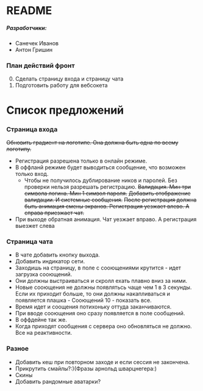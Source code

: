 # README #

##### Разработчики:
* Санечек Иванов
* Антон Гришин

### План действий фронт

0. Сделать страницу входа и страницу чата
0. Подготовить работу для вебсокета


# Список предложений

### Страница входа

~~Обновить градиент на логотипе. Она должна быть одна по всему логотипу.~~
* Регистрация разрешена только в онлайн режиме.
* В оффланй режиме будет выводиться сообщение, что возможен только вход. 
	* Чтобы не получилось дублирование ников и паролей. Без проверки нельзя разрешать регистрацию.
~~Валидация. Мин три символа логина. Мин 1 символ пароля.~~
~~Добавить отображение валидации. И системные сообщения.~~
~~После регистрация должна быть анимация смены экранов. Регистрация уезжает влево. А справа приезжает чат.~~
* При выходе обратная анимация. Чат уезжает вправо. А регистрация выезжет слева

### Страница чата

* В чате добавить кнопку выхода.
* Добавить индикатор сети.
* Заходишь на страницу, в поле с сооющениями крутится - идет загрузка сооющений.
* Они должны выстраиваться и скролл ехать плавно вниз за ними.
* Новые сооющения не должны появлятьсь чаще чем 1 в 3 секунды. Если их приходит больше, то они должны накапливаться и появляется плашка - Сооющений 10 - показать все.
* Время идет и соощения потихоньку оттуда заканчиваются.
* При вводе сооющения оно сразу появляется в поле сообщений. 
* В оффдейне так же.
* Когда приходят сообщения с сервера оно обновляться не должно. Все на реактивности.

### Разное
* Добавить кеш при повторном заходе и если сессия не закончена.
* Прикрутить смайлы?:)(Фразы арнольд шварцнегера:)
* Скины
* Добавить рандомные аватарки?
